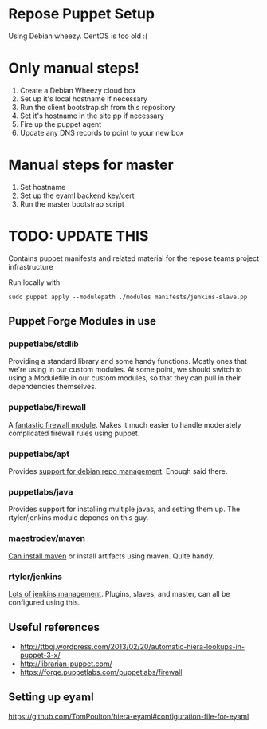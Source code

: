 Repose Puppet Setup
===================

Using Debian wheezy. CentOS is too old :(

# Only manual steps!
1. Create a Debian Wheezy cloud box
2. Set up it's local hostname if necessary
3. Run the client bootstrap.sh from this repository
4. Set it's hostname in the site.pp if necessary
5. Fire up the puppet agent
6. Update any DNS records to point to your new box

# Manual steps for master
1. Set hostname
2. Set up the eyaml backend key/cert
3. Run the master bootstrap script

# TODO: UPDATE THIS

Contains puppet manifests and related material for the repose teams project infrastructure

Run locally with 

    sudo puppet apply --modulepath ./modules manifests/jenkins-slave.pp

## Puppet Forge Modules in use
### puppetlabs/stdlib
Providing a standard library and some handy functions. Mostly ones that we're using in our custom modules.
At some point, we should switch to using a Modulefile in our custom modules, so that they can pull in their dependencies
themselves.

### puppetlabs/firewall
A [fantastic firewall module](https://forge.puppetlabs.com/puppetlabs/firewall). Makes it much easier to handle
moderately complicated firewall rules using puppet.

### puppetlabs/apt
Provides [support for debian repo management](https://forge.puppetlabs.com/puppetlabs/apt). Enough said there.

### puppetlabs/java
Provides support for installing multiple javas, and setting them up. The rtyler/jenkins module depends on this guy.

### maestrodev/maven
[Can install maven](https://forge.puppetlabs.com/maestrodev/maven) or install artifacts using maven. Quite handy.

### rtyler/jenkins
[Lots of jenkins management](https://forge.puppetlabs.com/rtyler/jenkins). Plugins, slaves, and master, can all
be configured using this.


## Useful references
* http://ttboj.wordpress.com/2013/02/20/automatic-hiera-lookups-in-puppet-3-x/
* http://librarian-puppet.com/
* https://forge.puppetlabs.com/puppetlabs/firewall

## Setting up eyaml
https://github.com/TomPoulton/hiera-eyaml#configuration-file-for-eyaml
